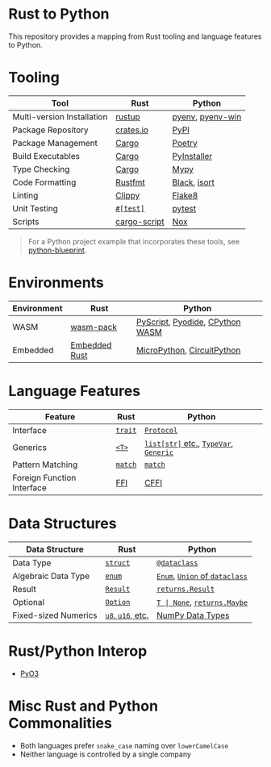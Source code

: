 # Rust to Python

This repository provides a mapping from Rust tooling and language features to Python.

# Tooling

| Tool | Rust | Python
| - | - | -
| Multi-version Installation | [rustup][rustup] | [pyenv][pyenv], [pyenv-win][pyenv-win]
| Package Repository | [crates.io][crates.io] | [PyPI][PyPI]
| Package Management | [Cargo][Cargo] | [Poetry][Poetry]
| Build Executables | [Cargo][Cargo] | [PyInstaller][PyInstaller]
| Type Checking | [Cargo][Cargo] | [Mypy]
| Code Formatting | [Rustfmt][Rustfmt] | [Black][Black], [isort][isort]
| Linting | [Clippy][Clippy] | [Flake8][Flake8]
| Unit Testing | [`#[test]`][test] | [pytest][pytest]
| Scripts | [cargo-script][cargo-script] | [Nox][Nox]

[rustup]: https://www.rust-lang.org/tools/install
[pyenv]: https://github.com/pyenv/pyenv
[pyenv-win]: https://github.com/pyenv-win/pyenv-win
[crates.io]: https://crates.io/
[PyPI]: https://pypi.org/
[Cargo]: https://doc.rust-lang.org/cargo/
[Poetry]: https://python-poetry.org/
[PyInstaller]: https://pyinstaller.org/en/stable/
[Mypy]: https://mypy.readthedocs.io/en/stable/
[Rustfmt]: https://rust-lang.github.io/rustfmt
[Black]: https://black.readthedocs.io/en/stable/
[isort]: https://pycqa.github.io/isort/
[Clippy]: https://github.com/rust-lang/rust-clippy
[Flake8]: https://flake8.pycqa.org/en/latest/
[test]: https://doc.rust-lang.org/book/ch11-01-writing-tests.html
[pytest]: https://docs.pytest.org/
[cargo-script]: https://github.com/DanielKeep/cargo-script
[Nox]: https://nox.thea.codes/en/stable/

> For a Python project example that incorporates these tools, see 
> [python-blueprint](https://github.com/johnthagen/python-blueprint).

# Environments

| Environment | Rust | Python
| - | - | -
| WASM | [wasm-pack][wasm-pack] | [PyScript][PyScript], [Pyodide][Pyodide], [CPython WASM][CPython WASM]
| Embedded | [Embedded Rust][Embedded Rust] | [MicroPython][MicroPython], [CircuitPython][CircuitPython]

[wasm-pack]: https://rustwasm.github.io/
[PyScript]: https://pyscript.net/
[Pyodide]: https://pyodide.org/en/stable/
[CPython WASM]: https://github.com/ethanhs/python-wasm
[Embedded Rust]: https://docs.rust-embedded.org/book/
[MicroPython]: https://micropython.org/
[CircuitPython]: https://circuitpython.org/

# Language Features

| Feature | Rust | Python
| - | - | -
| Interface | [`trait`][trait] | [`Protocol`][Protocol]
| Generics | [`<T>`][Rust Generic] | [`list[str]` etc.][PEP 585], [`TypeVar`][TypeVar], [`Generic`][Generic]
| Pattern Matching | [`match`][Pattern Syntax] | [`match`][PEP 634]
| Foreign Function Interface | [FFI][Rust FFI] | [CFFI][CFFI]

[trait]: https://doc.rust-lang.org/book/ch10-02-traits.html
[Protocol]: https://docs.python.org/3/library/typing.html#typing.Protocol
[Rust Generic]: https://doc.rust-lang.org/book/ch10-01-syntax.html
[PEP 585]: https://peps.python.org/pep-0585/
[TypeVar]: https://docs.python.org/3/library/typing.html#generics
[Generic]: https://docs.python.org/3/library/typing.html#typing.Generic
[Pattern Syntax]: https://doc.rust-lang.org/book/ch18-03-pattern-syntax.html
[PEP 634]: https://peps.python.org/pep-0634/
[Rust FFI]: https://doc.rust-lang.org/nomicon/ffi.html
[CFFI]: https://cffi.readthedocs.io/en/latest/

# Data Structures

| Data Structure | Rust | Python
| - | - | -
| Data Type | [`struct`][struct] | [`@dataclass`][dataclass]
| Algebraic Data Type | [`enum`][enum] | [`Enum`][Enum], [`Union` of `dataclass`][union-dataclass]
| Result | [`Result`][Result] | [`returns.Result`][returns Result]
| Optional | [`Option`][Option] | [`T \| None`][Optional], [`returns.Maybe`][Maybe]
| Fixed-sized Numerics | [`u8`, `u16`, etc.][Rust Data Types] | [NumPy Data Types][NumPy Data Types]

[struct]: https://doc.rust-lang.org/book/ch05-01-defining-structs.html
[dataclass]: https://docs.python.org/3/library/dataclasses.html
[enum]: https://doc.rust-lang.org/book/ch06-01-defining-an-enum.html
[Enum]: https://docs.python.org/3/library/enum.html
[union-dataclass]: https://stackoverflow.com/a/71519690
[Result]: https://doc.rust-lang.org/std/result/
[returns Result]: https://returns.readthedocs.io/en/latest/pages/result.html
[Option]: https://doc.rust-lang.org/std/option/
[Optional]: https://docs.python.org/3/library/typing.html#typing.Optional
[Maybe]: https://returns.readthedocs.io/en/latest/pages/maybe.html
[Rust Data Types]: https://doc.rust-lang.org/book/ch03-02-data-types.html
[NumPy Data Types]: https://numpy.org/doc/stable/user/basics.types.html

# Rust/Python Interop

- [PyO3](https://pyo3.rs/)

# Misc Rust and Python Commonalities

- Both languages prefer `snake_case` naming over `lowerCamelCase`
- Neither language is controlled by a single company
